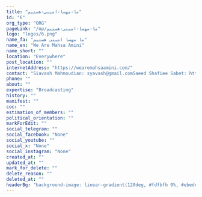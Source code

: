 ```yaml
---
title: "ما-مهسا-امینی-هستیم"
id: "6"
org_type: "ORG"
pageLink: "/op/ما-مهسا-امینی-هستیم"
logo: "logos/6.png"
name_fa: "ما مهسا امینی هستیم"
name_en: "We Are Mahsa Amini"
name_short: ""
location: "Everywhere"
post_location: ""
internetAddress: "https://wearemahsaamini.com/"
contact: "Siavash Mahmoudian: syavash@gmail.comSaeed Shafiee Sabet: https://github.com/sssabet"
phone: ""
about: ""
expertise: "Broadcasting"
history: ""
manifest: ""
coc: ""
estimation_of_members: ""
political_orientation: ""
markForEdit: ""
social_telegram: ""
social_facebook: "None"
social_youtube: ""
social_x: "None"
social_instagram: "None"
created_at: ""
updated_at: ""
mark_for_delete: ""
delete_reason: ""
deleted_at: ""
headerBg: "background-image: linear-gradient(120deg, #fdfbfb 0%, #ebedee 100%);"
---
```

